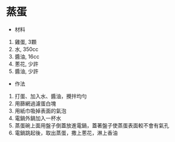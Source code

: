 # 蒸蛋
* 材料
1. 雞蛋, 3顆
1. 水, 350cc
1. 醬油, 16cc
1. 蔥花, 少許
1. 醬油, 少許
* 作法
1. 打蛋、加入水、醬油，攪拌均勻
1. 用篩網過濾蛋白塊
1. 用紙巾吸掉表面的氣泡
1. 電鍋外鍋加入一杯水
1. 蒸蛋碗上面用盤子倒蓋放進電鍋，蓋著盤子使蒸蛋表面較不會有氣孔
1. 電鍋跳起後，取出蒸蛋，撒上蔥花，淋上香油
